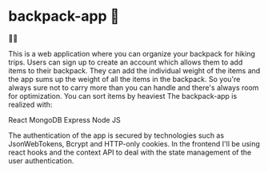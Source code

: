 # backpack-app :slightly_smiling_face:

:hiking_boot::hiking_boot:

This is a web application where you can organize your backpack for hiking trips.
Users can sign up to create an account which allows them to add items to their backpack.
They can add the individual weight of the items and the app sums up the weight of all the items in the backpack.
So you're always sure not to carry more than you can handle and there's always room for optimization.
You can sort items by heaviest
The backpack-app is realized with:

React
MongoDB
Express
Node JS


The authentication of the app is secured by technologies such as JsonWebTokens, Bcrypt and HTTP-only cookies.
In the frontend I'll be using react hooks and the context API to deal with the state management of the user authentication.
